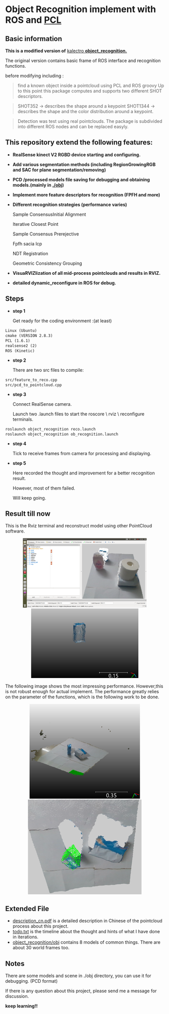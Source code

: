 # Object Recognition implement with ROS and [PCL](https://pointcloudlibrary.github.io/documentation/)

## Basic information

**This is a modified version of**  [kalectro  **object_recognition.**](https://github.com/kalectro/object_recognition)

The original version contains basic frame of ROS interface and recognition functions.

before modifying including :

> find a known object inside a pointcloud using PCL and ROS groovy
Up to this point this package computes and supports two different SHOT descriptors.

> SHOT352 -> describes the shape around a keypoint
SHOT1344 -> describes the shape and the color distribution around a keypoint.

> Detection was test using real pointclouds.
The package is subdivided into different ROS nodes and can be replaced easyly. 



##  This repository extend the following features:

* **RealSense kinect V2  RGBD device starting and configuring.**

* **Add various segmentation methods (including RegionGrowingRGB and SAC for plane segmentation/removing)**
* **PCD /processed models file saving for debugging and obtaining models.(mainly in [./obj](./object_recognition/obj))**

* **Implement more feature descriptors for recognition (FPFH and more)<need debug>**

* **Different recognition strategies (performance varies)**

   Sample ConsensusInitial Alignment

  Iterative Closest Point

  Sample Consensus Prerejective

  Fpfh sacia Icp

  NDT Registration

  Geometric Consistency Grouping

* **VisuaRVIZlization of all mid-process pointclouds and results in RVIZ.**

* **detailed dynamic_reconfigure in ROS for debug.**

## Steps 

* **step 1**

  Get ready for the coding environment :(at least)

```
Linux (Ubuntu)
cmake (VERSION 2.8.3)
PCL (1.6.1)
realsense2 (2)
ROS (Kinetic)
```

* **step 2**

  There are two src files to compile:

```
src/feature_to_reco.cpp
src/pcd_to_pointcloud.cpp
```

* **step 3**

  Connect RealSense camera.

  Launch two .launch files to start the roscore \ rviz \ reconfigure terminals.

```
roslaunch object_recognition reco.launch 
roslaunch object_recognition ob_recognition.launch 

```

* **step 4**

  Tick to receive frames from camera for processing and displaying.



* **step 5**

  Here recorded the thought and improvement for a better recognition result.

  However, most of them failed.

  Will keep going.

  

## Result till now

This is the Rviz terminal and reconstruct model using other PointCloud software.

<div align="center"> <img src="./PNG/mid.png" height="220" /><img src="./PNG/model.png" height="220" /></div>


The following image shows the most impressing performance. However,this is not robust enough for actual implement. The performance greatly relies on  the parameter of the functions, which is the following work to be done.

<div align="center"> <img src="./PNG/scene.png" height="300" />
    <img src="./PNG/reconstruct.png" height="300" /></div>

## Extended File

* [description_cn.pdf](./description_cn.pdf)  is a detailed description in Chinese of the pointcloud process about this project.
* [todo.txt](./todo.txt)  is the timeline about the thought and hints of what I have done in iterations.
* [object_recognition/obj](./object_recognition/obj) contains 8 models of common things. There are about 30 world frames too.


## **Notes**

There are some models and scene in ./obj directory, you can use it for debugging. (PCD format)

If there is any question about this project, please send me a message for discussion.

**keep learning!!**



